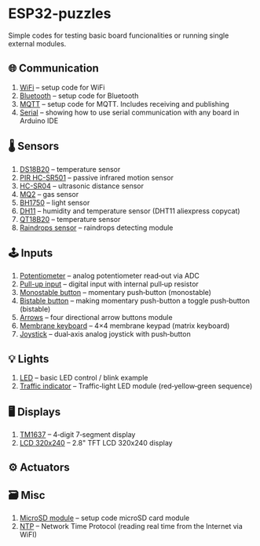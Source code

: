 # ESP32-puzzles
Simple codes for testing basic board funcionalities or running single external modules.

## 🌐 Communication

1. [WiFi](communication/1_WiFi) – setup code for WiFi
2. [Bluetooth](communication/2_Bluetooth) – setup code for Bluetooth  
3. [MQTT](communication/3_MQTT) – setup code for MQTT. Includes receiving and publishing
4. [Serial](communication/4_Serial) – showing how to use serial communication with any board in Arduino IDE

## 🌡️ Sensors

1. [DS18B20](sensors/1_DS18B20_temperature_sensor) – temperature sensor
2. [PIR HC-SR501](sensors/2_PIR_HC-SR501_motion_sensor) – passive infrared motion sensor
3. [HC-SR04](sensors/3_HC-SR04_distance_sensor) – ultrasonic distance sensor
4. [MQ2](sensors/4_MQ2_gas_sensor) – gas sensor
5. [BH1750](sensors/5_BH1750_light_sensor) – light sensor
6. [DH11](sensors/6_DHT11_humidity_temp_sensor) – humidity and temperature sensor (DHT11 aliexpress copycat)
7. [QT18B20](sensors/7_QT18B20_temperature_sensor) – temperature sensor
8. [Raindrops sensor](sensors/8_Raindrops_module) – raindrops detecting module

## 🕹️ Inputs

1. [Potentiometer](inputs/1_Potentiometer) – analog potentiometer read‑out via ADC
2. [Pull-up input](inputs/2_Pull_up_input) – digital input with internal pull‑up resistor
3. [Monostable button](inputs/3_Monostable_button) – momentary push‑button (monostable)
4. [Bistable button](inputs/4_Bistable_button) – making momentary push-button a toggle push‑button (bistable)
5. [Arrows](inputs/5_Arrows) – four directional arrow buttons module
6. [Membrane keyboard](inputs/6_Membrane_keyboard) – 4×4 membrane keypad (matrix keyboard)
7. [Joystick](inputs/7_Joystick) – dual‑axis analog joystick with push‑button

## 💡 Lights

1. [LED](lights/1_LED) – basic LED control / blink example
2. [Traffic indicator](lights/2_Traffic-indicator) – Traffic‑light LED module (red‑yellow‑green sequence)

## 🖥️ Displays

1. [TM1637](displays/1_TM1637) – 4‑digit 7‑segment display
2. [LCD 320x240](displays/2_LCD_320x240) – 2.8" TFT LCD 320x240 display

## ⚙️ Actuators
## 🗃️ Misc
1. [MicroSD module](misc/1_microSD-module) – setup code microSD card module
2. [NTP](misc/2_NTP) – Network Time Protocol (reading real time from the Internet via WiFI)

